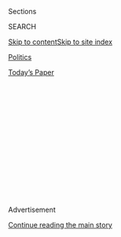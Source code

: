 <div id="app">

<div>

<div>

<div>

<div class="NYTAppHideMasthead css-1q2w90k e1suatyy0">

<div class="section css-ui9rw0 e1suatyy2">

<div class="css-eph4ug er09x8g0">

<div class="css-6n7j50">

</div>

<span class="css-1dv1kvn">Sections</span>

<div class="css-10488qs">

<span class="css-1dv1kvn">SEARCH</span>

</div>

[Skip to content](#site-content)[Skip to site
index](#site-index)

</div>

<div id="masthead-section-label" class="css-1wr3we4 eaxe0e00">

[Politics](https://www.nytimes3xbfgragh.onion/section/politics)

</div>

<div class="css-10698na e1huz5gh0">

</div>

</div>

<div id="masthead-bar-one" class="section hasLinks css-15hmgas e1csuq9d3">

<div class="css-uqyvli e1csuq9d0">

</div>

<div class="css-1uqjmks e1csuq9d1">

</div>

<div class="css-9e9ivx">

[](https://myaccount.nytimes3xbfgragh.onion/auth/login?response_type=cookie&client_id=vi)

</div>

<div class="css-1bvtpon e1csuq9d2">

[Today’s
Paper](https://www.nytimes3xbfgragh.onion/section/todayspaper)

</div>

</div>

</div>

</div>

<div data-aria-hidden="false">

<div id="site-content" data-role="main">

<div>

<div class="css-1aor85t" style="opacity:0.000000001;z-index:-1;visibility:hidden">

<div class="css-1hqnpie">

<div class="css-epjblv">

<span class="css-17xtcya">[Politics](/section/politics)</span><span class="css-x15j1o">|</span><span class="css-fwqvlz">Trump
Team Met With Lawyer Linked to Kremlin During
Campaign</span>

</div>

<div class="css-k008qs">

<div class="css-1iwv8en">

<span class="css-18z7m18"></span>

<div>

</div>

</div>

<span class="css-1n6z4y">https://nyti.ms/2uWPOMw</span>

<div class="css-1705lsu">

<div class="css-4xjgmj">

<div class="css-4skfbu" data-role="toolbar" data-aria-label="Social Media Share buttons, Save button, and Comments Panel with current comment count" data-testid="share-tools">

  - 
  - 
  - 
  - 
    
    <div class="css-6n7j50">
    
    </div>

  - 
  - 

</div>

</div>

</div>

</div>

</div>

</div>

<div class="css-13pd83m">

</div>

<div id="top-wrapper" class="css-1sy8kpn">

<div id="top-slug" class="css-l9onyx">

Advertisement

</div>

[Continue reading the main
story](#after-top)

<div class="ad top-wrapper" style="text-align:center;height:100%;display:block;min-height:250px">

<div id="top" class="place-ad" data-position="top" data-size-key="top">

</div>

</div>

<div id="after-top">

</div>

</div>

<div id="sponsor-wrapper" class="css-1hyfx7x">

<div id="sponsor-slug" class="css-19vbshk">

Supported by

</div>

[Continue reading the main
story](#after-sponsor)

<div id="sponsor" class="ad sponsor-wrapper" style="text-align:center;height:100%;display:block">

</div>

<div id="after-sponsor">

</div>

</div>

<div class="css-1vkm6nb ehdk2mb0">

# Trump Team Met With Lawyer Linked to Kremlin During Campaign

</div>

<div class="css-79elbk" data-testid="photoviewer-wrapper">

<div class="css-z3e15g" data-testid="photoviewer-wrapper-hidden">

</div>

<div class="css-1a48zt4 ehw59r15" data-testid="photoviewer-children">

![<span class="css-16f3y1r e13ogyst0" data-aria-hidden="true">President
Trump and his son Donald Trump Jr. in
January.</span><span class="css-cnj6d5 e1z0qqy90" itemprop="copyrightHolder"><span class="css-1ly73wi e1tej78p0">Credit...</span><span><span>Sam
Hodgson for The New York
Times</span></span></span>](https://static01.graylady3jvrrxbe.onion/images/2017/07/08/us/08TRUMP1/08TRUMP1-articleInline.jpg?quality=75&auto=webp&disable=upscale)

</div>

</div>

<div class="css-xt80pu e12qa4dv0">

<div class="css-18e8msd">

<div class="css-vp77d3 epjyd6m0">

<div class="css-1baulvz">

By [<span class="css-1baulvz" itemprop="name">Jo
Becker</span>](http://www.nytimes3xbfgragh.onion/by/jo-becker),
[<span class="css-1baulvz" itemprop="name">Matt
Apuzzo</span>](http://www.nytimes3xbfgragh.onion/by/matt-apuzzo) and
[<span class="css-1baulvz last-byline" itemprop="name">Adam
Goldman</span>](https://www.nytimes3xbfgragh.onion/by/adam-goldman)

</div>

</div>

  - July 8,
    2017

  - 
    
    <div class="css-4xjgmj">
    
    <div class="css-d8bdto" data-role="toolbar" data-aria-label="Social Media Share buttons, Save button, and Comments Panel with current comment count" data-testid="share-tools">
    
      - 
      - 
      - 
      - 
        
        <div class="css-6n7j50">
        
        </div>
    
      - 
      - 
    
    </div>
    
    </div>

</div>

</div>

<div class="section meteredContent css-1r7ky0e" name="articleBody" itemprop="articleBody">

<div class="css-1fanzo5 StoryBodyCompanionColumn">

<div class="css-53u6y8">

*Update: The Times is now reporting that Donald Trump Jr. was promised
damaging information about Hillary Clinton before the meeting.* [*Read
the
story*](https://www.nytimes3xbfgragh.onion/2017/07/09/us/politics/trump-russia-kushner-manafort.html?hp&action=click&pgtype=Homepage&clickSource=story-heading&module=first-column-region&region=top-news&WT.nav=top-news)*.*

Two weeks after Donald J. Trump clinched the Republican presidential
nomination last year, his eldest son arranged a meeting at Trump Tower
in Manhattan with a Russian lawyer who has connections to the Kremlin,
according to confidential government records described to The New York
Times.

The previously unreported meeting was also attended by Mr. Trump’s
campaign chairman at the time, Paul J. Manafort, as well as the
president’s son-in-law, Jared Kushner, according to interviews and the
documents, which were outlined by people familiar with them.

While President Trump has been dogged by revelations of undisclosed
meetings between his associates and Russians, this episode at Trump
Tower on June 9, 2016, is the first confirmed private meeting between a
Russian national and members of Mr. Trump’s inner circle during the
campaign. It is also the first time that his son Donald Trump Jr. is
known to have been involved in such a meeting.

</div>

</div>

<div class="css-1fanzo5 StoryBodyCompanionColumn">

<div class="css-53u6y8">

Representatives of Donald Trump Jr. and Mr. Kushner confirmed the
meeting after The Times approached them with information about it. In a
statement, Donald Jr. described the meeting as primarily about an
adoption program. The statement did not address whether the presidential
campaign was discussed.

[American intelligence agencies have
concluded](https://www.nytimes3xbfgragh.onion/2017/01/06/us/politics/russia-hack-report.html)
that Russian hackers and propagandists worked to tip the election toward
Mr. Trump, and a special prosecutor and congressional committees are now
investigating whether his campaign associates colluded with Russians.
Mr. Trump has disputed that, but the investigation has cast a shadow
over his administration for
months.

<div class="css-79elbk" data-testid="photoviewer-wrapper">

<div class="css-z3e15g" data-testid="photoviewer-wrapper-hidden">

</div>

<div class="css-1a48zt4 ehw59r15" data-testid="photoviewer-children">

<div class="css-zgakxe erfvjey0">

<span class="css-1ly73wi e1tej78p0">Image</span>

<div class="css-zjzyr8">

<div data-testid="lazyimage-container" style="height:386.6666666666667px">

</div>

</div>

</div>

<span class="css-16f3y1r e13ogyst0" data-aria-hidden="true">Natalia
Veselnitskaya</span>

</div>

</div>

Mr. Trump has also equivocated on whether the Russians were solely
responsible for the hacking. But in Germany on Friday, meeting President
Vladimir V. Putin for the first time as president, Mr. Trump [questioned
him about the
hacking](https://www.nytimes3xbfgragh.onion/2017/07/07/world/europe/trump-putin-g20.html).
The Russian leader denied meddling in the election.

The Russian lawyer invited to the Trump Tower meeting, Natalia
Veselnitskaya, is best known for mounting a multipronged attack against
the Magnitsky Act, an American law that blacklists suspected Russian
human rights abusers. The law so enraged Mr. Putin that he retaliated by
halting American adoptions of Russian children.

</div>

</div>

<div class="css-1fanzo5 StoryBodyCompanionColumn">

<div class="css-53u6y8">

The adoption impasse is a frequently used talking point for opponents of
the Magnitsky Act. Ms. Veselnitskaya’s campaign against the law has also
included attempts to discredit its namesake, Sergei L. Magnitsky, a
lawyer and auditor who died in mysterious circumstances in a Russian
prison in 2009 after exposing one of the biggest corruption scandals
during Mr. Putin’s rule.

Ms. Veselnitskaya was formerly married to a former deputy transportation
minister of the Moscow region, and her clients include state-owned
businesses and a senior government official’s son, whose company was
under investigation in the United States at the time of the meeting. Her
activities and associations had previously drawn the attention of the
F.B.I., according to a former senior law enforcement official.

In his statement, Donald Trump Jr. said: “It was a short introductory
meeting. I asked Jared and Paul to stop by. We primarily discussed a
program about the adoption of Russian children that was active and
popular with American families years ago and was since ended by the
Russian government, but it was not a campaign issue at the time and
there was no follow up.”

He added: “I was asked to attend the meeting by an acquaintance, but was
not told the name of the person I would be meeting with beforehand.”

Late Saturday, Mark Corallo, a spokesman for the president’s lawyer,
issued a statement implying that the meeting was a setup. Ms.
Veselnitskaya and the translator who accompanied her to the meeting
“misrepresented who they were,” it said.

</div>

</div>

<div class="css-79elbk" data-testid="photoviewer-wrapper">

<div class="css-z3e15g" data-testid="photoviewer-wrapper-hidden">

</div>

<div class="css-1a48zt4 ehw59r15" data-testid="photoviewer-children">

![<span class="css-16f3y1r e13ogyst0" data-aria-hidden="true">Paul
Manafort at the Republican National Convention last year in
Cleveland.</span><span class="css-cnj6d5 e1z0qqy90" itemprop="copyrightHolder"><span class="css-1ly73wi e1tej78p0">Credit...</span><span>Eric
Thayer for The New York
Times</span></span>](https://static01.graylady3jvrrxbe.onion/images/2017/07/08/us/08TRUMP3/08TRUMP3-articleInline.jpg?quality=75&auto=webp&disable=upscale)

</div>

</div>

<div class="css-1fanzo5 StoryBodyCompanionColumn">

<div class="css-53u6y8">

In an interview, Mr. Corallo explained that Ms. Veselnitskaya, in her
anti-Magnitsky campaign, employs a private investigator whose firm,
Fusion GPS, [produced an intelligence
dossier](https://www.nytimes3xbfgragh.onion/2017/01/11/us/politics/donald-trump-russia-intelligence.html)
that contained [unproven
allegations](https://www.nytimes3xbfgragh.onion/2017/01/11/us/politics/trump-intelligence-report-explainer.html)
against the president. In a statement, the firm said, “Fusion GPS
learned about this meeting from news reports and had no prior knowledge
of it. Any claim that Fusion GPS arranged or facilitated this meeting in
any way is false.”

</div>

</div>

<div class="css-1fanzo5 StoryBodyCompanionColumn">

<div class="css-53u6y8">

Donald Trump Jr. had denied participating in any campaign-related
meetings with Russian nationals when he was interviewed by The Times in
March. “Did I meet with people that were Russian? I’m sure, I’m sure I
did,” he said. “But none that were set up. None that I can think of at
the moment. And certainly none that I was representing the campaign in
any way, shape or form.”

Asked at that time whether he had ever discussed government policies
related to Russia, the younger Mr. Trump replied, “A hundred percent
no.”

The Trump Tower meeting was not disclosed to government officials until
recently, when Mr. Kushner, who is also a senior White House aide, filed
a revised version of a form required to obtain a security clearance. The
Times [reported in
April](https://www.nytimes3xbfgragh.onion/2017/04/06/us/politics/jared-kushner-russians-security-clearance.html)
that he had failed to disclose any foreign contacts, including meetings
with the Russian ambassador to the United States and the head of a
Russian state bank. Failure to report such contacts can result in a loss
of access to classified information and even, if information is
knowingly falsified or concealed, in imprisonment.

Mr. Kushner’s advisers said at the time that the omissions were an
error, and that he had immediately notified the F.B.I. that he would be
revising the filing. They also said he had met with the Russians in his
official transition capacity as a main point of contact for foreign
officials.

In a statement on Saturday, Mr. Kushner’s lawyer, Jamie Gorelick, said:
“He has since submitted this information, including that during the
campaign and transition, he had over 100 calls or meetings with
representatives of more than 20 countries, most of which were during
transition. Mr. Kushner has submitted additional updates and included,
out of an abundance of caution, this meeting with a Russian person,
which he briefly attended at the request of his brother-in-law Donald
Trump Jr. As Mr. Kushner has consistently stated, he is eager to
cooperate and share what he knows.”

Mr. Kushner’s lawyers addressed questions about his disclosure but
deferred to Donald Trump Jr. on questions about the meeting
itself.

</div>

</div>

<div style="max-width:100%;margin:0 auto">

<div class="css-17dprlf" data-id="100000005253200" data-slug="trump-backstory" style="max-width:600px">

</div>

</div>

<div class="css-1fanzo5 StoryBodyCompanionColumn">

<div class="css-53u6y8">

Mr. Manafort, the former campaign chairman, also recently disclosed the
meeting, and Donald Trump Jr.’s role in organizing it, to congressional
investigators who had questions about his foreign contacts, according to
people familiar with the events.

</div>

</div>

<div class="css-1fanzo5 StoryBodyCompanionColumn">

<div class="css-53u6y8">

A spokesman for Mr. Manafort declined to comment. In response to
questions, Ms. Veselnitskaya said the meeting lasted about 30 minutes
and focused on the Magnitsky Act and the adoption issue.

“Nothing at all was discussed about the presidential campaign,” she
said, adding, “I have never acted on behalf of the Russian government
and have never discussed any of these matters with any representative of
the Russian government.”

Because Donald Trump Jr. does not serve in the administration and does
not have a security clearance, he was not required to disclose his
foreign contacts. Federal and congressional investigators have not
publicly asked for any records that would require his disclosure of
Russian contacts. It is not clear whether the Justice Department was
aware of the meeting before Mr. Kushner disclosed it recently. Neither
Mr. Kushner nor Mr. Manafort was required to disclose the content of the
meeting in their government filings.

During the campaign, Donald Trump Jr. served as a close adviser to his
father, frequently appearing at campaign events. Since the president
took office, the younger Mr. Trump and his brother, who have worked for
the Trump Organization for most of their adult lives, assumed day-to-day
control of their father’s real estate empire.

A quick internet search reveals Ms. Veselnitskaya as a formidable
operator with a history of pushing the Kremlin’s agenda. Most notable is
her campaign against the Magnitsky Act, which provoked a Cold War-style,
tit-for-tat row with the Kremlin when President Barack Obama signed it
into law in 2012.

Under the law, some 44 Russian citizens have been put on a list that
allows the United States to seize their American assets and deny them
visas. The United States asserts that many of them are connected to
fraud exposed by Mr. Magnitsky, who after being jailed for more than a
year was found dead in his cell. A Russian human rights panel found that
he had been assaulted. To critics of Mr. Putin, Mr. Magnitsky, in death,
became a symbol of corruption and brutality in the Russian state.

</div>

</div>

<div class="css-1fanzo5 StoryBodyCompanionColumn">

<div class="css-53u6y8">

An infuriated Mr. Putin has called the law an “outrageous act,” and, in
addition to banning American adoptions, compiled what became known as an
“anti-Magnitsky” blacklist of United States citizens.

Among those blacklisted was Preet Bharara, then the United States
attorney in Manhattan, who led high-profile convictions of Russian arms
and drug dealers. Mr. Bharara was [abruptly
fired](https://www.nytimes3xbfgragh.onion/2017/03/11/us/politics/preet-bharara-us-attorney.html)
in March, after previously being asked to stay on by Mr. Trump.

One of Ms. Veselnitskaya’s clients is Denis Katsyv, the Russian owner of
a Cyprus-based investment company called Prevezon Holdings. He is the
son of Petr Katsyv, the vice president of the state-owned Russian
Railways and a former deputy governor of the Moscow region. In a civil
forfeiture case prosecuted by Mr. Bharara’s office, the Justice
Department alleged that Prevezon had helped launder money tied to a $230
million corruption scheme exposed by Mr. Magnitsky by parking it in New
York real estate and bank accounts. As a result, the government froze
$14 million of its assets. Prevezon recently settled the case for $6
million without admitting wrongdoing.

Ms. Veselnitskaya and her client hired a team of political and legal
operatives that has worked unsuccessfully in Washington to repeal the
Magnitsky Act. They also tried but failed to keep Mr. Magnitsky’s name
off a new law that takes aim at human-rights abusers across the globe.

Besides the private investigator whose firm produced the Trump dossier,
the lobbying team included Rinat Akhmetshin, an émigré to the United
States who once served as a Soviet military officer and who has been
called a Russian political gun for hire.

Ms. Veselnitskaya was also deeply involved in the making of [an
anti-Magnitsky film
that](https://www.nytimes3xbfgragh.onion/2016/06/10/world/europe/sergei-magnitsky-russia-vladimir-putin.html)
premiered just weeks before the Trump Tower meeting. Titled “The
Magnitsky Act — Behind the Scenes,” the film echoes the Kremlin line
that the widely accepted version of Mr. Magnitsky’s life and death is
wrong. The film claims that he was not assaulted and alleges that he
never testified that government officials conspired to steal $230
million in fraudulent tax rebates.

</div>

</div>

<div class="css-1fanzo5 StoryBodyCompanionColumn">

<div class="css-53u6y8">

In the film’s telling, the true culprit of the fraud was William F.
Browder, an American-born financier who hired Mr. Magnitsky to
investigate the fraud after he had three of his investment funds
companies in Russia seized. On RussiaTV5, a station whose owners are
known to be close to Mr. Putin, Ms. Veselnitskaya was lauded as “one of
those who gave the film crew the real proofs and records of
testimony.”

</div>

</div>

<div style="max-width:100%;margin:0 auto">

<div class="css-17dprlf" data-id="100000004799217" data-slug="news-tips-article-promo" style="max-width:580px">

</div>

</div>

<div class="css-1fanzo5 StoryBodyCompanionColumn">

<div class="css-53u6y8">

Mr. Browder, who stopped the screening of the film in Europe by
threatening libel suits, called the film a state-sponsored smear
campaign.

“She’s not just some private lawyer,” Mr. Browder said of Ms.
Veselnitskaya. “She is a tool of the Russian government.”

John O. Brennan, the former C.I.A. director, testified in May that he
had been concerned last year by Russian government efforts to contact
and manipulate members of Mr. Trump’s campaign. “Russian intelligence
agencies do not hesitate at all to use private companies and Russian
persons who are unaffiliated with the Russian government to support
their objectives,” he said.

The [F.B.I. began a counterintelligence
investigation](https://www.nytimes3xbfgragh.onion/2017/03/20/us/politics/fbi-investigation-trump-russia-comey.html)
last July into Russian contacts with any Trump associates. Agents
focused on Mr. Manafort and a pair of advisers, [Carter
Page](https://www.nytimes3xbfgragh.onion/2017/04/19/us/politics/carter-page-russia-trump.html)
and Roger J. Stone.

Among those now under investigation is Michael T. Flynn, who was forced
to resign as Mr. Trump’s national security adviser after it became known
that he had falsely denied speaking to the Russian ambassador about
sanctions imposed by the Obama administration over the election hacking.

</div>

</div>

<div class="css-1fanzo5 StoryBodyCompanionColumn">

<div class="css-53u6y8">

Congress later discovered that Mr. Flynn had been paid more than $65,000
by companies linked to Russia, and that he had failed to disclose those
payments when he renewed his security clearance and underwent an
additional background check to join the White House staff.

In May, the [president fired the F.B.I.
director](https://www.nytimes3xbfgragh.onion/2017/05/09/us/politics/james-comey-fired-fbi.html),
James B. Comey, who days later provided information about a meeting with
Mr. Trump at the White House. According to Mr. Comey, the president
asked him to end the bureau’s investigation into Mr. Flynn; Mr. Trump
has repeatedly denied making such a request. Robert S. Mueller III, a
former F.B.I. director, was then appointed [as special
counsel](https://www.nytimes3xbfgragh.onion/2017/05/17/us/politics/robert-mueller-special-counsel-russia-investigation.html).

The status of Mr. Mueller’s investigation is not clear, but he has
assembled a veteran team of prosecutors and agents to dig into any
possible collusion.

</div>

</div>

</div>

<div>

</div>

<div>

</div>

<div>

</div>

<div>

<div id="bottom-wrapper" class="css-1ede5it">

<div id="bottom-slug" class="css-l9onyx">

Advertisement

</div>

[Continue reading the main
story](#after-bottom)

<div id="bottom" class="ad bottom-wrapper" style="text-align:center;height:100%;display:block;min-height:90px">

</div>

<div id="after-bottom">

</div>

</div>

</div>

</div>

</div>

## Site Index

<div>

</div>

## Site Information Navigation

  - [© <span>2020</span> <span>The New York Times
    Company</span>](https://help.nytimes3xbfgragh.onion/hc/en-us/articles/115014792127-Copyright-notice)

<!-- end list -->

  - [NYTCo](https://www.nytco.com/)
  - [Contact
    Us](https://help.nytimes3xbfgragh.onion/hc/en-us/articles/115015385887-Contact-Us)
  - [Work with us](https://www.nytco.com/careers/)
  - [Advertise](https://nytmediakit.com/)
  - [T Brand Studio](http://www.tbrandstudio.com/)
  - [Your Ad
    Choices](https://www.nytimes3xbfgragh.onion/privacy/cookie-policy#how-do-i-manage-trackers)
  - [Privacy](https://www.nytimes3xbfgragh.onion/privacy)
  - [Terms of
    Service](https://help.nytimes3xbfgragh.onion/hc/en-us/articles/115014893428-Terms-of-service)
  - [Terms of
    Sale](https://help.nytimes3xbfgragh.onion/hc/en-us/articles/115014893968-Terms-of-sale)
  - [Site
    Map](https://spiderbites.nytimes3xbfgragh.onion)
  - [Help](https://help.nytimes3xbfgragh.onion/hc/en-us)
  - [Subscriptions](https://www.nytimes3xbfgragh.onion/subscription?campaignId=37WXW)

</div>

</div>

</div>

</div>
